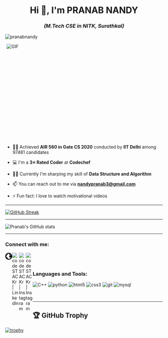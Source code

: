 
<!-- <img align="center" src="./banner.png"/></a> -->

<h1 align="center"><b>Hi 👋, I'm PRANAB NANDY</b></h1>
<h3 align="center"><i>(M.Tech CSE in NITK, Surathkal)</i></h3>

<p align="left"> <img src="https://komarev.com/ghpvc/?username=pranabnandy&label=visitors%20&color=129e00&style=plastic" alt="pranabnandy" /> </p>
<img align="right" alt="GIF" src="gif image.gif" width="500px" height="320" />


- 👨‍💻 Achieved **AIR 560 in Gate CS 2020** conducted by **IIT Delhi** among 97481 candidates

- 💻 I'm a **3⭐ Rated Coder** at **Codechef**

- 👨‍💻 Currently I'm sharping my skill of **Data Structure and Algorithm** 

- 📫 You can reach out to me via  **nandypranab3@gmail.com**

-  ⚡ Fun fact: I love to watch motivational videos

 <hr>
 
[![GitHub Streak](http://github-readme-streak-stats.herokuapp.com?user=pranabnandyNitk&theme=outrun&date_format=M%20j%5B%2C%20Y%5D)](https://git.io/streak-stats)
 
  <hr>
 
![Pranab's GitHub stats](https://github-readme-stats.vercel.app/api?username=pranabnandyNitk&theme=neon)



 <hr>


### Connect with me:

[<img align="left" alt="codeSTACKr.com" width="22px" src="https://raw.githubusercontent.com/iconic/open-iconic/master/svg/globe.svg" />][website]

[<img align="left" alt="codeSTACKr | LinkedIn" width="22px" src="https://cdn.jsdelivr.net/npm/simple-icons@v3/icons/linkedin.svg" />][linkedin]
[<img align="left" alt="codeSTACKr | Instagram" width="22px" src="https://cdn.jsdelivr.net/npm/simple-icons@v3/icons/gitlab.svg" />][gitlab]
[<img align="left" alt="codeSTACKr | Instagram" width="22px" src="https://cdn.jsdelivr.net/npm/simple-icons@v3/icons/gitlab.svg" />][gitlab2]

<br />
<br />


### Languages and Tools:



<p align="left">
<img src="https://i.pinimg.com/originals/99/f8/87/99f887833c475448723d3c9ac16c179b.png" alt="C++" width="40" height="40"/> 
<img src="https://cdn3.iconfinder.com/data/icons/logos-and-brands-adobe/512/267_Python-512.png" alt="python" width="40" height="40"/> 
<img src="https://upload.wikimedia.org/wikipedia/commons/thumb/6/61/HTML5_logo_and_wordmark.svg/512px-HTML5_logo_and_wordmark.svg.png" alt="html5" height="40"/> 
<img src="https://upload.wikimedia.org/wikipedia/commons/thumb/d/d5/CSS3_logo_and_wordmark.svg/1200px-CSS3_logo_and_wordmark.svg.png" alt="css3" height="40"/> 

<img src="https://www.vectorlogo.zone/logos/git-scm/git-scm-icon.svg" alt="git" width="40" height="40"/> 
<img src="https://i.pinimg.com/originals/50/f1/58/50f1582a95bdac10f1c3fa295c8b947b.png" alt="mysql" width="40" height="40"/>

</p>
<br />
 

[website]: https://pranabnandy.github.io
[youtube]: https://www.youtube.com/channel/UCzDN6ON3sJTHi3fP4wlttRQ
[gmail]: nandypranab3@gmail.com
[linkedin]: https://linkedin.com/in/pranab-nandy
[gitlab]: https://gitlab.com/PranabNandy
[gitlab2]: https://gitlab.com/PranabNandy2











 <hr>



## 🏆 GitHub Trophy
[![trophy](https://github-profile-trophy.vercel.app/?username=PranabNandyNitk&column=8)](https://github-profile-trophy.vercel.app/?username=PranabNandyNitk&column=8)

